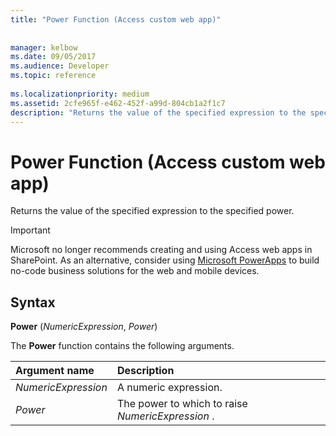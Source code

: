 ```yaml
---
title: "Power Function (Access custom web app)"
 
 
manager: kelbow
ms.date: 09/05/2017
ms.audience: Developer
ms.topic: reference
  
ms.localizationpriority: medium
ms.assetid: 2cfe965f-e462-452f-a99d-804cb1a2f1c7
description: "Returns the value of the specified expression to the specified power."
---
```


# Power Function (Access custom web app)

Returns the value of the specified expression to the specified power.
  
> [!IMPORTANT]
> Microsoft no longer recommends creating and using Access web apps in SharePoint. As an alternative, consider using [Microsoft PowerApps](https://powerapps.microsoft.com/en-us/) to build no-code business solutions for the web and mobile devices. 
  
## Syntax

 **Power** (*NumericExpression*, *Power*) 
  
The **Power** function contains the following arguments. 
  
|**Argument name**|**Description**|
|:-----|:-----|
| *NumericExpression*  <br/> |A numeric expression.  <br/> |
| *Power*  <br/> |The power to which to raise  *NumericExpression*  .  <br/> |
   

